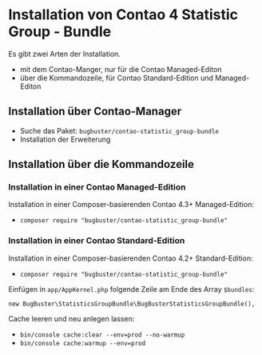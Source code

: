 # Installation von Contao 4 Statistic Group - Bundle

Es gibt zwei Arten der Installation.

* mit dem Contao-Manger, nur für die Contao Managed-Editon
* über die Kommandozeile, für Contao Standard-Edition und Managed-Editon


## Installation über Contao-Manager

* Suche das Paket: `bugbuster/contao-statistic_group-bundle`
* Installation der Erweiterung


## Installation über die Kommandozeile

### Installation in einer Contao Managed-Edition

Installation in einer Composer-basierenden Contao 4.3+ Managed-Edition:

* `composer require "bugbuster/contao-statistic_group-bundle"`


### Installation in einer Contao Standard-Edition

Installation in einer Composer-basierenden Contao 4.2+ Standard-Edition:

* `composer require "bugbuster/contao-statistic_group-bundle"`

Einfügen in `app/AppKernel.php` folgende Zeile am Ende des Array `$bundles`:

`new BugBuster\StatisticsGroupBundle\BugBusterStatisticsGroupBundle(),`

Cache leeren und neu anlegen lassen:

* `bin/console cache:clear --env=prod --no-warmup`
* `bin/console cache:warmup --env=prod`

